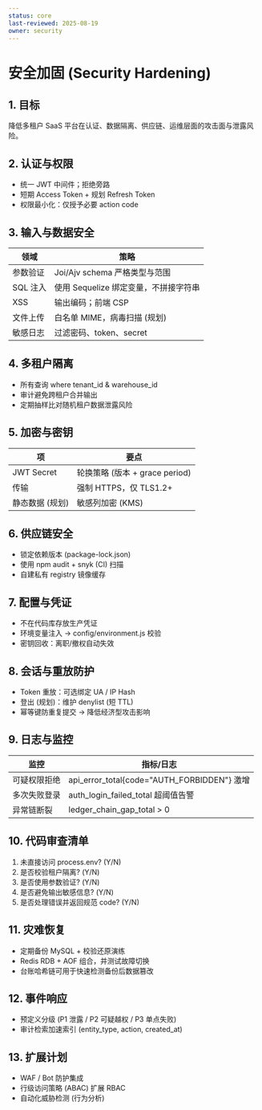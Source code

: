 ```yaml
---
status: core
last-reviewed: 2025-08-19
owner: security
---
```


# 安全加固 (Security Hardening)

## 1. 目标

降低多租户 SaaS 平台在认证、数据隔离、供应链、运维层面的攻击面与泄露风险。

## 2. 认证与权限

- 统一 JWT 中间件；拒绝旁路
- 短期 Access Token + 规划 Refresh Token
- 权限最小化：仅授予必要 action code

## 3. 输入与数据安全

| 领域     | 策略                                  |
| -------- | ------------------------------------- |
| 参数验证 | Joi/Ajv schema 严格类型与范围         |
| SQL 注入 | 使用 Sequelize 绑定变量，不拼接字符串 |
| XSS      | 输出编码；前端 CSP                    |
| 文件上传 | 白名单 MIME，病毒扫描 (规划)          |
| 敏感日志 | 过滤密码、token、secret               |

## 4. 多租户隔离

- 所有查询 where tenant_id & warehouse_id
- 审计避免跨租户合并输出
- 定期抽样比对随机租户数据泄露风险

## 5. 加密与密钥

| 项              | 要点                           |
| --------------- | ------------------------------ |
| JWT Secret      | 轮换策略 (版本 + grace period) |
| 传输            | 强制 HTTPS，仅 TLS1.2+         |
| 静态数据 (规划) | 敏感列加密 (KMS)               |

## 6. 供应链安全

- 锁定依赖版本 (package-lock.json)
- 使用 npm audit + snyk (CI) 扫描
- 自建私有 registry 镜像缓存

## 7. 配置与凭证

- 不在代码库存放生产凭证
- 环境变量注入 → config/environment.js 校验
- 密钥回收：离职/撤权自动失效

## 8. 会话与重放防护

- Token 重放：可选绑定 UA / IP Hash
- 登出 (规划)：维护 denylist (短 TTL)
- 幂等键防重复提交 → 降低经济型攻击影响

## 9. 日志与监控

| 监控         | 指标/日志                                   |
| ------------ | ------------------------------------------- |
| 可疑权限拒绝 | api_error_total{code="AUTH_FORBIDDEN"} 激增 |
| 多次失败登录 | auth_login_failed_total 超阈值告警          |
| 异常链断裂   | ledger_chain_gap_total > 0                  |

## 10. 代码审查清单

1. 未直接访问 process.env? (Y/N)
2. 是否校验租户隔离? (Y/N)
3. 是否使用参数验证? (Y/N)
4. 是否避免输出敏感信息? (Y/N)
5. 是否处理错误并返回规范 code? (Y/N)

## 11. 灾难恢复

- 定期备份 MySQL + 校验还原演练
- Redis RDB + AOF 组合，并测试故障切换
- 台账哈希链可用于快速检测备份后数据篡改

## 12. 事件响应

- 预定义分级 (P1 泄露 / P2 可疑越权 / P3 单点失败)
- 审计检索加速索引 (entity_type, action, created_at)

## 13. 扩展计划

- WAF / Bot 防护集成
- 行级访问策略 (ABAC) 扩展 RBAC
- 自动化威胁检测 (行为分析)
